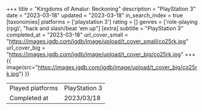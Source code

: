 +++
title = "Kingdoms of Amalur: Reckoning"
description = "PlayStation 3"
date = "2023-03-18"
updated = "2023-03-18"
in_search_index = true
[taxonomies]
platforms = ['playstation 3']
rating = []
genres = ['role-playing (rpg)', "hack and slash/beat 'em up"]
[extra]
subtitle = "PlayStation 3"
completed_at = "2023-03-18"
url_cover_small = "https://images.igdb.com/igdb/image/upload/t_cover_small/co25rk.jpg"
url_cover_big = "https://images.igdb.com/igdb/image/upload/t_cover_big/co25rk.jpg"
+++
{{ image(src="https://images.igdb.com/igdb/image/upload/t_cover_big/co25rk.jpg") }}

|              |            |
| ------------ | ---------- |
| Played platforms    | PlayStation 3 |
| Completed at | 2023/03/18 |

